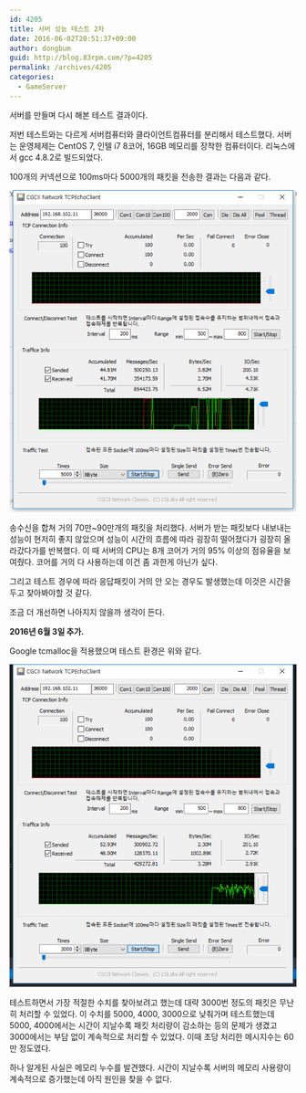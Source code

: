 ```yaml
---
id: 4205
title: 서버 성능 테스트 2차
date: 2016-06-02T20:51:37+09:00
author: dongbum
guid: http://blog.83rpm.com/?p=4205
permalink: /archives/4205
categories:
  - GameServer
---
```

서버를 만들며 다시 해본 테스트 결과이다.

저번 테스트와는 다르게 서버컴퓨터와 클라이언트컴퓨터를 분리해서 테스트했다. 서버는 운영체제는 CentOS 7, 인텔 i7 8코어, 16GB 메모리를 장착한 컴퓨터이다. 리눅스에서 gcc 4.8.2로 빌드되었다.

100개의 커넥션으로 100ms마다 5000개의 패킷을 전송한 결과는 다음과 같다.

![](/assets/images/server-test-1.png)

송수신을 합쳐 거의 70만~90만개의 패킷을 처리했다. 서버가 받는 패킷보다 내보내는 성능이 현저히 좋지 않았으며 성능이 시간의 흐름에 따라 굉장히 떨어졌다가 굉장히 올라갔다가를 반복했다. 이 때 서버의 CPU는 8개 코어가 거의 95% 이상의 점유율을 보여줬다. 코어를 거의 다 사용하는데 이건 좀 과한게 아닌가 싶다.

그리고 테스트 경우에 따라 응답패킷이 거의 안 오는 경우도 발생했는데 이것은 시간을 두고 찾아봐야할 것 같다.

조금 더 개선하면 나아지지 않을까 생각이 든다.

**2016년 6월 3일 추가.**

Google tcmalloc을 적용했으며 테스트 환경은 위와 같다.

![](/assets/images/server-test-2.png)

테스트하면서 가장 적절한 수치를 찾아보려고 했는데 대략 3000번 정도의 패킷은 무난히 처리할 수 있었다. 이 수치를 5000, 4000, 3000으로 낮춰가며 테스트했는데 5000, 4000에서는 시간이 지날수록 패킷 처리량이 감소하는 등의 문제가 생겼고 3000에서는 부담 없이 계속적으로 처리할 수 있었다. 이때 초당 처리한 메시지수는 60만 정도였다.

하나 알게된 사실은 메모리 누수를 발견했다. 시간이 지날수록 서버의 메모리 사용량이 계속적으로 증가했는데 아직 원인을 찾을 수 없다.
